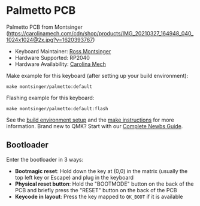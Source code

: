 # Palmetto PCB

Palmetto PCB from Montsinger (https://carolinamech.com/cdn/shop/products/IMG_20210327_164948_040_1024x1024@2x.jpg?v=1620393767)

* Keyboard Maintainer: [Ross Montsinger](https://github.com/rossman360)
* Hardware Supported: RP2040
* Hardware Availability: [Carolina Mech](https://carolinamech.com)


Make example for this keyboard (after setting up your build environment):

    make montsinger/palmetto:default
    
Flashing example for this keyboard:

    make montsinger/palmetto:default:flash

See the [build environment setup](https://docs.qmk.fm/#/getting_started_build_tools) and the [make instructions](https://docs.qmk.fm/#/getting_started_make_guide) for more information. Brand new to QMK? Start with our [Complete Newbs Guide](https://docs.qmk.fm/#/newbs).

## Bootloader

Enter the bootloader in 3 ways:

* **Bootmagic reset**: Hold down the key at (0,0) in the matrix (usually the top left key or Escape) and plug in the keyboard
* **Physical reset button**: Hold the "BOOTMODE" button on the back of the PCB and briefly press the "RESET" button on the back of the PCB
* **Keycode in layout**: Press the key mapped to `QK_BOOT` if it is available
